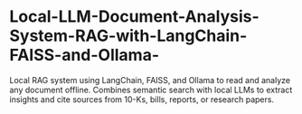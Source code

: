 # Local-LLM-Document-Analysis-System-RAG-with-LangChain-FAISS-and-Ollama-
Local RAG system using LangChain, FAISS, and Ollama to read and analyze any document offline. Combines semantic search with local LLMs to extract insights and cite sources from 10-Ks, bills, reports, or research papers.
